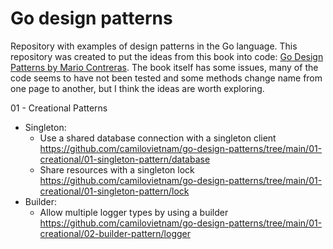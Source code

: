 # Go design patterns

Repository with examples of design patterns in the Go language. 
This repository was created to put the ideas from this book into code: [Go Design Patterns by Mario Contreras](https://www.amazon.com/Design-Patterns-Mario-Castro-Contreras/dp/1786466201). The book itself has some issues, many of the code seems to have not been tested and some methods change name from one page to another, but I think the ideas are worth exploring. 

01 - Creational Patterns

- Singleton: 
    - Use a shared database connection with a singleton client https://github.com/camilovietnam/go-design-patterns/tree/main/01-creational/01-singleton-pattern/database
    - Share resources with a singleton lock https://github.com/camilovietnam/go-design-patterns/tree/main/01-creational/01-singleton-pattern/lock
- Builder: 
    - Allow multiple logger types by using a builder https://github.com/camilovietnam/go-design-patterns/tree/main/01-creational/02-builder-pattern/logger   
